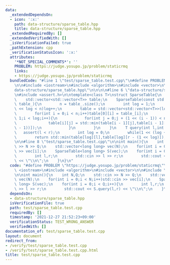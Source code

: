 ```yaml
---
data:
  _extendedDependsOn:
  - icon: ':x:'
    path: data-structure/sparse_table.hpp
    title: data-structure/sparse_table.hpp
  _extendedRequiredBy: []
  _extendedVerifiedWith: []
  _isVerificationFailed: true
  _pathExtension: cpp
  _verificationStatusIcon: ':x:'
  attributes:
    '*NOT_SPECIAL_COMMENTS*': ''
    PROBLEM: https://judge.yosupo.jp/problem/staticrmq
    links:
    - https://judge.yosupo.jp/problem/staticrmq
  bundledCode: "#line 1 \"test/sparse_table.test.cpp\"\n#define PROBLEM \"https://judge.yosupo.jp/problem/staticrmq\"\
    \n\n#include <iostream>\n#include <algorithm>\n#include <vector>\n\n#line 1 \"\
    data-structure/sparse_table.hpp\"\n\n\n\n#line 6 \"data-structure/sparse_table.hpp\"\
    \n#include <assert.h>\n\ntemplate<class T>\nstruct SparseTable{\n    int n;\n\
    \    std::vector<std::vector<T>> table;\n    SparseTable(const std::vector<T>&\
    \ table_){\n        n = table_.size();\n        int log = 1;\n        while(1\
    \ << log < n)log++;\n        table = std::vector<std::vector<T>>(log,std::vector<T>(n));\n\
    \        for(int i = 0;i < n;i++)table[0][i] = table_[i];\n        for(int i =\
    \ 1;i < log;i++){\n            for(int j = 0;j + (1 << (i - 1)) < n;j++){\n  \
    \              table[i][j] = std::min(table[i - 1][j],table[i - 1][j + (1 << (i\
    \ - 1))]);\n            }\n        }\n    }\n    T query(int l,int r){\n     \
    \   assert(l < r);\n        int log = 0;\n        while(1 << (log + 1) < r - l)log++;\n\
    \        return std::min(table[log][l],table[log][r - (1 << log)]);\n    }\n};\n\
    \n\n#line 8 \"test/sparse_table.test.cpp\"\n\nint main(){\n    int N,Q;\n    std::cin\
    \ >> N >> Q;\n    std::vector<long long> vec(N);\n    for(int i = 0;i < N;i++)std::cin\
    \ >> vec[i];\n    SparseTable<long long> S(vec);\n    for(int i = 0;i < Q;i++){\n\
    \        int l,r;\n        std::cin >> l >> r;\n        std::cout << S.query(l,r)\
    \ << \"\\n\";\n    }\n}\n"
  code: "#define PROBLEM \"https://judge.yosupo.jp/problem/staticrmq\"\n\n#include\
    \ <iostream>\n#include <algorithm>\n#include <vector>\n\n#include \"../data-structure/sparse_table.hpp\"\
    \n\nint main(){\n    int N,Q;\n    std::cin >> N >> Q;\n    std::vector<long long>\
    \ vec(N);\n    for(int i = 0;i < N;i++)std::cin >> vec[i];\n    SparseTable<long\
    \ long> S(vec);\n    for(int i = 0;i < Q;i++){\n        int l,r;\n        std::cin\
    \ >> l >> r;\n        std::cout << S.query(l,r) << \"\\n\";\n    }\n}"
  dependsOn:
  - data-structure/sparse_table.hpp
  isVerificationFile: true
  path: test/sparse_table.test.cpp
  requiredBy: []
  timestamp: '2021-12-27 21:52:23+09:00'
  verificationStatus: TEST_WRONG_ANSWER
  verifiedWith: []
documentation_of: test/sparse_table.test.cpp
layout: document
redirect_from:
- /verify/test/sparse_table.test.cpp
- /verify/test/sparse_table.test.cpp.html
title: test/sparse_table.test.cpp
---
```

